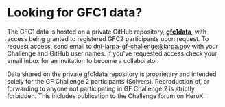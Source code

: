 # Looking for GFC1 data?

The GFC1 data is hosted on a private GitHub repository, [**gfc1data**](https://github.com/gfchallenge/gfc1data), with access being granted to registered GFC2 participants upon request.  To request access, send email to dni-iarpa-gf-challenge@iarpa.gov with your Challenge and GitHub user names.  If you've requested access check your email inbox for an invitation to become a collaborator.

Data shared on the private gfc1data repository is proprietary and intended solely for the GF Challenge 2 participants (Solvers). Reproduction of, or forwarding to anyone not participating in GF Challenge 2 is strictly forbidden. This includes publication to the Challenge forum on HeroX.
